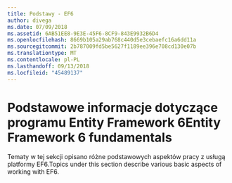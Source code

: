 ```yaml
---
title: Podstawy - EF6
author: divega
ms.date: 07/09/2018
ms.assetid: 6AB51EE8-9E3E-45F6-8CF9-843E9932B6D4
ms.openlocfilehash: 8669b105a29ab768c440d5e3cebaefc16a6dd11a
ms.sourcegitcommit: 2b787009fd5be5627f1189ee396e708cd130e07b
ms.translationtype: MT
ms.contentlocale: pl-PL
ms.lasthandoff: 09/13/2018
ms.locfileid: "45489137"
---
```

# <a name="entity-framework-6-fundamentals"></a><span data-ttu-id="f10d1-102">Podstawowe informacje dotyczące programu Entity Framework 6</span><span class="sxs-lookup"><span data-stu-id="f10d1-102">Entity Framework 6 fundamentals</span></span>

<span data-ttu-id="f10d1-103">Tematy w tej sekcji opisano różne podstawowych aspektów pracy z usługą platformy EF6.</span><span class="sxs-lookup"><span data-stu-id="f10d1-103">Topics under this section describe various basic aspects of working with EF6.</span></span>